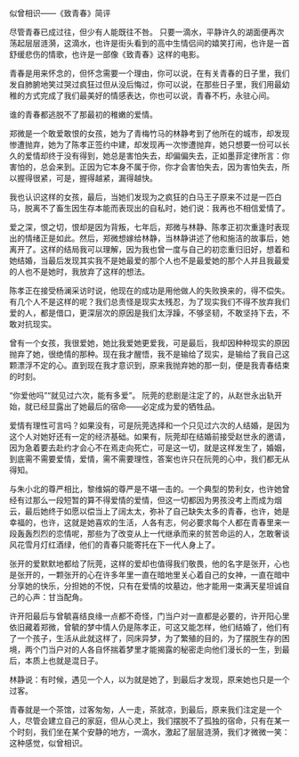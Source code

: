 似曾相识——《致青春》简评

尽管青春已成过往，但少有人能既往不咎。
只要一滴水，平静许久的湖面便再次荡起层层涟漪，这滴水，也许是街头看到的高中生情侣间的嬉笑打闹，也许是一首舒缓悲伤的情歌，也许是一部像《致青春》这样的电影。

青春是用来怀念的，但怀念需要一个理由，你可以说，在有关青春的日子里，我们发自肺腑地笑过哭过疯狂过但从没后悔过，你可以说，在那些日子里，我们用最幼稚的方式完成了我们最美好的情感表达，你也可以说，青春不朽，永驻心间。

谁的青春都逃脱不了那最初的稚嫩的爱情。

郑微是一个敢爱敢恨的女孩，她为了青梅竹马的林静考到了他所在的城市，却发现惨遭抛弃，她为了陈孝正签约中建，却发现再一次惨遭抛弃，她只想要一份可以长久的爱情却终于没有得到，她总是害怕失去，却偏偏失去，正如墨菲定律所言：你害怕的，总会来到。正因为它本身不属于你，你才会害怕失去，因为害怕失去，所以握得很紧，可是，握得越紧，漏得越快。

我也认识这样的女孩，最后，当她们发现为之疯狂的白马王子原来不过是一匹白马，脱离不了畜生因生存本能而表现出的自私时，她们说：我再也不相信爱情了。

爱之深，恨之切，恨却是因为背叛，七年后，郑微与林静、陈孝正初次重逢时表现出的情绪正是如此。然后，郑微想嫁给林静，当林静讲述了他和施洁的故事后，她离开了。这样的结局我可以理解，因为我也曾一度与自己的初恋重归旧好，想着和她结婚，当最后发现其实我不是她最爱的那个人也不是最爱她的那个人并且我最爱的人也不是她时，我放弃了这样的想法。

陈孝正在接受杨澜采访时说，他现在的成功是用他做人的失败换来的，得不偿失。有几个人不是这样的呢？我们总责怪是现实太残忍，为了现实我们不得不放弃我们爱的人，都是借口，更深层次的原因是我们太浮躁，不够坚韧，不敢坚持下去，不敢对抗现实。

曾有一个女孩，我很爱她，她比我爱她更爱我，可是最后，我却因种种现实的原因抛弃了她，很绝情的那种。现在我才醒悟，我不是输给了现实，是输给了我自己这颗漂浮不定的心。直到现在我才意识到，原来我抛弃她的那一刻，便是我青春结束的时刻。

“你爱他吗”“就见过六次，能有多爱”。
阮莞的悲剧是注定了的，从赵世永出轨开始，就已经显露出了她最后的宿命——必定成为爱的牺牲品。

爱情有理性可言吗？如果没有，可是阮莞选择和一个只见过六次的人结婚，是因为这个人对她好还有一定的经济基础。如果有，阮莞却在结婚前接受赵世永的邀请，因为急着要去赴约才会心不在焉走向死亡，可是这一切，就是这样发生了，婚姻，到底需不需要爱情，爱情，需不需要理性，答案也许只在阮莞的心中，我们都无从得知。

与朱小北的尊严相比，黎维娟的尊严是不堪一击的。一个典型的势利女，也许她曾经有过那么一段短暂的算不得爱情的爱情，但这一切都因为男孩没考上而成为烟云，最后她终于如愿以偿当上了阔太太，弥补了自己缺失太多的青春，也许，她是幸福的，也许，这就是她喜欢的生活，人各有志，何必要求每个人都在青春里来一段轰轰烈烈的恋情呢，那些为了改变从上一代继承而来的贫苦命运的人，怎敢奢谈风花雪月灯红酒绿，他们的青春只能寄托在下一代人身上了。

张开的爱默默地都给了阮莞，这样的爱却也值得我们敬畏，他的名字是张开，心也是张开的，一颗张开的心在许多年里一直在暗地里关心着自己的女神，一直在暗中分享她的快乐，分担她的不悦，只有在爱情的坟墓边，他才能用一束满天星坦诚自己的心声：甘当配角。

许开阳最后与曾毓喜结良缘一点都不奇怪，门当户对一直都是必要的，许开阳心里依旧藏着郑微，曾毓的梦中情人仍是陈孝正，可这又能怎样，他们结婚了，他们有了一个孩子，生活从此就这样了，同床异梦，为了繁殖的目的，为了摆脱生存的困境，两个门当户对的人各自怀揣着梦里才能揭露的秘密走向他们漫长的一生，到最后，本质上也就是混日子。

林静说：有时候，遇见一个人，以为就是她了，到最后才发现，原来她也只是一个过客。

青春就是一个茶馆，过客匆匆，人一走，茶就凉，到最后，原来我们注定是一个人，尽管会建立自己的家庭，但从心灵上，我们摆脱不了孤独的宿命，只有在某一个时刻，我们坐在某个安静的地方，一滴水，激起了层层涟漪，我们才微微一笑：这种感觉，似曾相识。